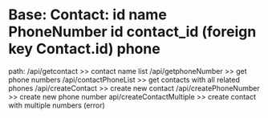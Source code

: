 Base:
    Contact:
        id
        name
    PhoneNumber
        id
        contact_id (foreign key Contact.id)
        phone
===================
path:
/api/getcontact >> contact name list
/api/getphoneNumber >> get phone numbers
/api/contactPhoneList >> get contacts with all related phones
/api/createContact >> create new contact
/api/createPhoneNumber >> create new phone number
api/createContactMultiple >> create contact with multiple numbers (error)
